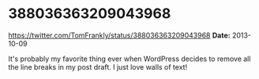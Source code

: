 # 388036363209043968
https://twitter.com/TomFrankly/status/388036363209043968
**Date:** 2013-10-09

It's probably my favorite thing ever when WordPress decides to remove all the line breaks in my post draft. I just love walls of text!
